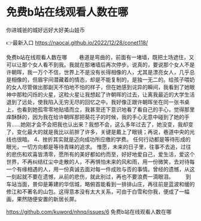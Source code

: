 # 免费b站在线观看人数在哪
你进城爸的城好远好大好美山娃币

👉最新入口 https://naocai.github.io/2022/12/28/conet118/

免费b站在线观看人数在哪	　　巷道是弯曲的，前面有一堵墙，既把土场遮住，又可以让那个女人看不到我。我就在那堵墙后再次停步。说真的，要说那个女人不是许朝晖，我一万个不信，世界上不是没有长得相像的人，尤其是漂亮女人，几乎总是相像的，但眉宇间潜藏着的情态，却是不能复制的，是独一无二的。给孩子喂奶的女人尽管做出那副天不怕地不怕的样子，但在她感到诧异的瞬间，我看到了她眼神中那粒闪烁的火星，这粒火星让我想起了许朝晖的过去，让离我最近的大学生活退到了远处，使我陷入无穷无尽的回忆之中。我好像正跟许朝晖坐在同一张书桌上，也看到她孤零零地贴墙而立，我甚至还下意识地看了看自己的手心，觉得那里痒酥酥的，因为我在给许朝晖那把葵花子的时候，我的手心无意中碰到了她的手背……她刚才会不会把我也认出来？我想不会，这么多年过去了，她没变，我却变了，变化最大的就是我比以前胖了许多，关键是戴上了眼镜；再说，巷道中央的光线也很暗。
	4、挫折其实就是迈向成功所应缴的学费。
任何行动都是等待形成的眼光，一切方向都是等待青睐的追求。
惟愿，未来的日子里，往事不去追，过往的悲伤和欢喜皆清零，愿所有的美好都如约而至，好好地爱自己，爱生活，爱这个世界，不再纠结红尘中走散的人，不再惧怕未来的风和雨，用一份微笑，去对待每一个有缘相遇的人，用一份真诚去面对每一件成败与否的事情。曾经的遗憾，从这一刻起就不要在遗憾，从前的悲伤，就此别过，再也不要浪费一滴眼泪。
　　到车站当面，景仰是筹建的华信城，略俯首能看到一排排山庄，再往前是蓝波和缓的修江和不著名的山包。这得意本没有太大关系，可由于白雪和你我，便成了一幅画，果然随便安置的新居长屏。

https://github.com/kuword/nhnq/issues/6
免费b站在线观看人数在哪
